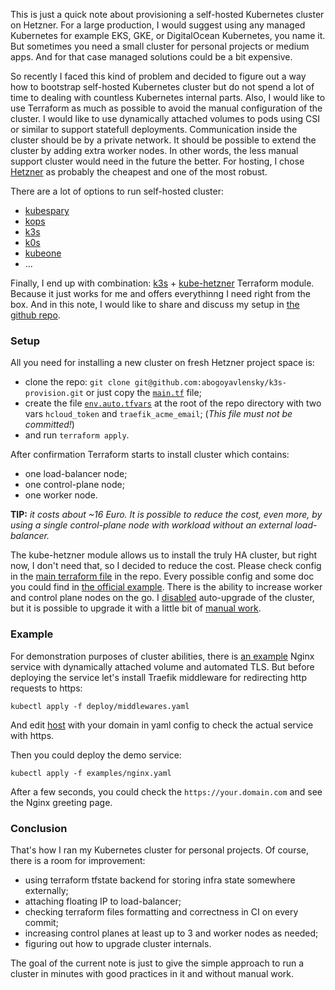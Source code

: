 This is just a quick note about provisioning a self-hosted Kubernetes cluster on Hetzner.
For a large production, I would suggest using any managed Kubernetes for example EKS, GKE, or DigitalOcean Kubernetes, you name it.
But sometimes you need a small cluster for personal projects or medium apps. 
And for that case managed solutions could be a bit expensive. 

So recently I faced this kind of problem and decided to figure out a way how to 
bootstrap self-hosted Kubernetes cluster but do not spend a lot of time 
to dealing with countless Kubernetes internal parts. 
Also, I would like to use Terraform as much as possible to avoid the manual configuration of the cluster.
I would like to use dynamically attached volumes to pods using CSI or similar to support statefull deployments. 
Communication inside the cluster should be by a private network.
It should be possible to extend the cluster by adding extra worker nodes.
In other words, the less manual support cluster would need in the future the better.
For hosting, I chose [Hetzner](https://www.hetzner.com/cloud) as probably the cheapest and one of the most robust.

There are a lot of options to run self-hosted cluster:
- [kubespary](https://github.com/kubernetes-sigs/kubespray)
- [kops](https://github.com/kubernetes/kops)
- [k3s](https://k3s.io/)
- [k0s](https://k0sproject.io/)
- [kubeone](https://github.com/kubermatic/kubeone)
- ...


Finally, I end up with combination: [k3s](https://k3s.io/) + [kube-hetzner](https://github.com/kube-hetzner/terraform-hcloud-kube-hetzner) Terraform module. Because it just works for me and offers everythinng I need right from the box.
And in this note, I would like to share and discuss my setup in [the github repo](https://github.com/abogoyavlensky/k3s-provision/tree/0.1.0-article).

### Setup

All you need for installing a new cluster on fresh Hetzner project space is:
- clone the repo: `git clone git@github.com:abogoyavlensky/k3s-provision.git` or just copy the [`main.tf`](https://github.com/abogoyavlensky/k3s-provision/blob/0.1.0-article/main.tf) file;
- create the file [`env.auto.tfvars`](https://github.com/abogoyavlensky/k3s-provision/blob/0.1.0-article/env.auto.tfvars.example) at the root of the repo directory with two vars `hcloud_token` and `traefik_acme_email`; (*This file must not be committed!*)
- and run `terraform apply`.

After confirmation Terraform starts to install cluster which contains:
- one load-balancer node;
- one control-plane node;
- one worker node.

**TIP:** *it costs about ~16 Euro. It is possible to reduce the cost, even more, by using a single control-plane node with workload without an external load-balancer.*

The kube-hetzner module allows us to install the truly HA cluster, but right now, I don't need that, so I decided to reduce the cost.
Please check config in the [main terraform file](https://github.com/abogoyavlensky/k3s-provision/blob/0.1.0-article/main.tf) in the repo.
Every possible config and some doc you could find in [the official example](https://github.com/kube-hetzner/terraform-hcloud-kube-hetzner/blob/master/terraform.tfvars.example). There is the ability to increase worker and control plane nodes on the go. 
I [disabled](https://github.com/abogoyavlensky/k3s-provision/blob/dcf817fe47f2457df50f2dbc3a9ceb8dbc413df7/main.tf#L56) auto-upgrade of the cluster, but it is possible to upgrade it with a little bit of [manual work](https://github.com/kube-hetzner/terraform-hcloud-kube-hetzner#individual-components-upgrade). 

### Example

For demonstration purposes of cluster abilities, there is [an example](https://github.com/abogoyavlensky/k3s-provision/blob/0.1.0-article/examples/nginx.yaml) Nginx service with dynamically attached volume and automated TLS.
But before deploying the service let's install Traefik middleware for redirecting http requests to https:

```shell
kubectl apply -f deploy/middlewares.yaml
```

And edit [host](https://github.com/abogoyavlensky/k3s-provision/blob/0.1.0-article/examples/nginx.yaml#L61) with your domain in yaml config to check the actual service with https.

Then you could deploy the demo service:

```shell
kubectl apply -f examples/nginx.yaml
```

After a few seconds, you could check the `https://your.domain.com` and see the Nginx greeting page.

### Conclusion

That's how I ran my Kubernetes cluster for personal projects.
Of course, there is a room for improvement:
- using terraform tfstate backend for storing infra state somewhere externally;
- attaching floating IP to load-balancer;
- checking terraform files formatting and correctness in CI on every commit;
- increasing control planes at least up to 3 and worker nodes as needed;
- figuring out how to upgrade cluster internals.

The goal of the current note is just to give the simple approach to run a cluster in minutes with good practices in it and without manual work.
